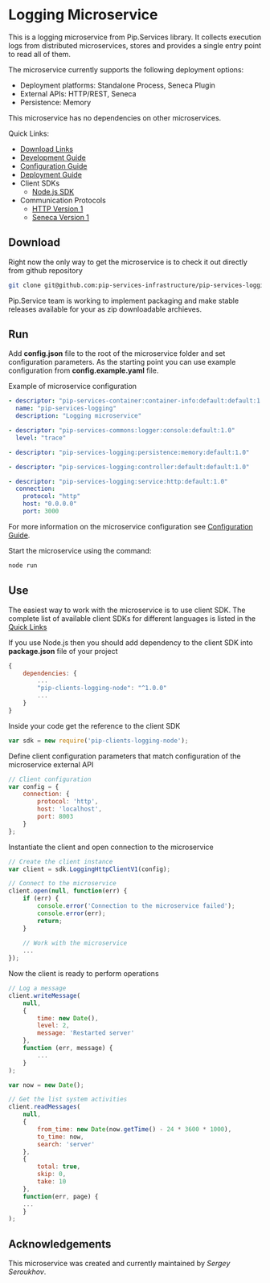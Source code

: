 # Logging Microservice

This is a logging microservice from Pip.Services library. 
It collects execution logs from distributed microservices, stores 
and provides a single entry point to read all of them.

The microservice currently supports the following deployment options:
* Deployment platforms: Standalone Process, Seneca Plugin
* External APIs: HTTP/REST, Seneca
* Persistence: Memory

This microservice has no dependencies on other microservices.

<a name="links"></a> Quick Links:

* [Download Links](doc/Downloads.md)
* [Development Guide](doc/Development.md)
* [Configuration Guide](doc/Configuration.md)
* [Deployment Guide](doc/Deployment.md)
* Client SDKs
  - [Node.js SDK](https://github.com/pip-services/pip-clients-logging-node)
* Communication Protocols
  - [HTTP Version 1](doc/HttpProtocolV1.md)
  - [Seneca Version 1](doc/SenecaProtocolV1.md)

## Download

Right now the only way to get the microservice is to check it out directly from github repository
```bash
git clone git@github.com:pip-services-infrastructure/pip-services-logging.git
```

Pip.Service team is working to implement packaging and make stable releases available for your 
as zip downloadable archieves.

## Run

Add **config.json** file to the root of the microservice folder and set configuration parameters.
As the starting point you can use example configuration from **config.example.yaml** file. 

Example of microservice configuration
```yaml
- descriptor: "pip-services-container:container-info:default:default:1.0"
  name: "pip-services-logging"
  description: "Logging microservice"

- descriptor: "pip-services-commons:logger:console:default:1.0"
  level: "trace"

- descriptor: "pip-services-logging:persistence:memory:default:1.0"

- descriptor: "pip-services-logging:controller:default:default:1.0"

- descriptor: "pip-services-logging:service:http:default:1.0"
  connection:
    protocol: "http"
    host: "0.0.0.0"
    port: 3000
```
 
For more information on the microservice configuration see [Configuration Guide](Configuration.md).

Start the microservice using the command:
```bash
node run
```

## Use

The easiest way to work with the microservice is to use client SDK. 
The complete list of available client SDKs for different languages is listed in the [Quick Links](#links)

If you use Node.js then you should add dependency to the client SDK into **package.json** file of your project
```javascript
{
    dependencies: {
        ...
        "pip-clients-logging-node": "^1.0.0"
        ...
    }
}
```

Inside your code get the reference to the client SDK
```javascript
var sdk = new require('pip-clients-logging-node');
```

Define client configuration parameters that match configuration of the microservice external API
```javascript
// Client configuration
var config = {
    connection: {
        protocol: 'http',
        host: 'localhost', 
        port: 8003
    }
};
```

Instantiate the client and open connection to the microservice
```javascript
// Create the client instance
var client = sdk.LoggingHttpClientV1(config);

// Connect to the microservice
client.open(null, function(err) {
    if (err) {
        console.error('Connection to the microservice failed');
        console.error(err);
        return;
    }
    
    // Work with the microservice
    ...
});
```

Now the client is ready to perform operations
```javascript
// Log a message
client.writeMessage(
    null,
    {
        time: new Date(),
        level: 2,
        message: 'Restarted server'
    },
    function (err, message) {
        ...
    }
);
```

```javascript
var now = new Date();

// Get the list system activities
client.readMessages(
    null,
    {
        from_time: new Date(now.getTime() - 24 * 3600 * 1000),
        to_time: now,
        search: 'server'
    },
    {
        total: true,
        skip: 0, 
        take: 10  
    },
    function(err, page) {
    ...    
    }
);
```    

## Acknowledgements

This microservice was created and currently maintained by *Sergey Seroukhov*.

